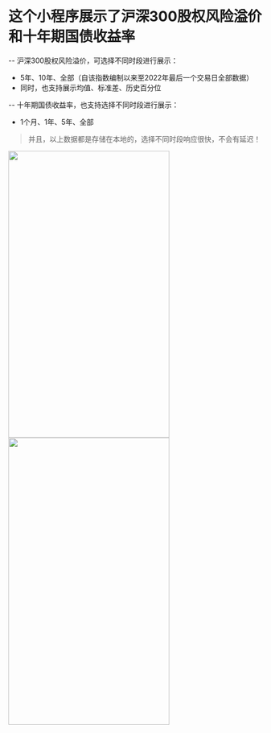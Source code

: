 # 这个小程序展示了沪深300股权风险溢价和十年期国债收益率

-- 沪深300股权风险溢价，可选择不同时段进行展示：  
- 5年、10年、全部（自该指数编制以来至2022年最后一个交易日全部数据）  
- 同时，也支持展示均值、标准差、历史百分位  
  
-- 十年期国债收益率，也支持选择不同时段进行展示：
- 1个月、1年、5年、全部

> 并且，以上数据都是存储在本地的，选择不同时段响应很快，不会有延迟！  


<img src="https://jeff2022.github.io/ERPChart/1.jpg" width=320 height=570 />  
<img src="https://jeff2022.github.io/ERPChart/2.jpg" width=320 height=570 />  


